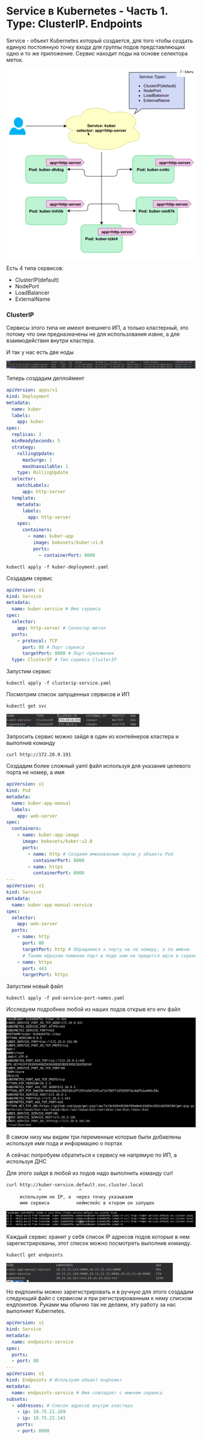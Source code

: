 # Service в Kubernetes - Часть 1. Type: ClusterIP. Endpoints

Service - объект Kubernetes который создается, для того чтобы создать единую постоянную точку входа для группы подов
представляющих одно и то же приложение. Сервис находит поды на основе селектора меток.

![img.png](images/img.png)

Есть 4 типа сервисов:

- ClusterIP(default)
- NodePort
- LoadBalancer
- ExternalName

### ClusterIP

Сервисы этого типа не имеют внешнего ИП, а только кластерный, это потому что они предназначены не для использования
извне, а для взаимодействия внутри кластера.

И так у нас есть две ноды

![img_1.png](images/img_1.png)

Теперь создадим деплоймент

```yaml
apiVersion: apps/v1
kind: Deployment
metadata:
  name: kuber
  labels:
    app: kuber
spec:
  replicas: 3
  minReadySeconds: 5
  strategy:
    rollingUpdate:
      maxSurge: 1
      maxUnavailable: 1
    type: RollingUpdate
  selector:
    matchLabels:
      app: http-server
  template:
    metadata:
      labels:
        app: http-server
    spec:
      containers:
        - name: kuber-app
          image: bokovets/kuber:v1.0
          ports:
            - containerPort: 8000

```

    kubectl apply -f kuber-deployment.yaml

Создадим сервис

```yaml
apiVersion: v1
kind: Service
metadata:
  name: kuber-service # Имя сервиса
spec:
  selector:
    app: http-server # Селектор меток
  ports:
    - protocol: TCP
      port: 80 # Порт сервиса 
      targetPort: 8000 # Порт приложения 
  type: ClusterIP # Тип сервиса ClusterIP
```

Запустим сервис

    kubectl apply -f clusterip-service.yaml

Посмотрим список запущенных сервисов и ИП

    kubectl get svc

![img_2.png](images/img_2.png)

Запросить сервис можно зайдя в один из контейнеров кластера и выполнив команду

    curl http://172.20.9.191

Создадим более сложный yaml файл используя для указания целевого порта не номер, а имя

```yaml
apiVersion: v1
kind: Pod
metadata:
  name: kuber-app-manual
  labels:
    app: web-server
spec:
  containers:
    - name: kuber-app-image
      image: bokovets/kuber:v2.0
      ports:
        - name: http # Создаем именованные порты у объекта Pod
          containerPort: 8000
        - name: https
          containerPort: 8000
---
apiVersion: v1
kind: Service
metadata:
  name: kuber-app-manual-service
spec:
  selector:
    app: web-server
  ports:
    - name: http
      port: 80
      targetPort: http # Обращаемся к порту не по номеру, а по имени. 
      # Таким образом поменяв порт в поде нам не придется идти в сервис и менять его там. 
    - name: https
      port: 443
      targetPort: https
```

Запустим новый файл

    kubectl apply -f pod-service-port-names.yaml

Исследуем подробнее любой из наших подов открыв его env файл

![img_3.png](images/img_3.png)

В самом низу мы видим три переменные которые были добавлены используя имя пода и информацию о портах

А сейчас попробуем обратиться к сервису не напрямую по ИП, а используя ДНС

Для этого зайдя в любой из подов надо выполнить команду curl

    curl http://kuber-service.default.svc.cluster.local
                ^              ^
         используем не IP, а  через точку указываем
         имя сервиса          неймспейс в ктором он запущен

![img_4.png](images/img_4.png)

Каждый сервис хранит у себя список IP адресов подов которые в нем зарегистрированы, этот список можно посмотреть
выполнив команду.

    kubectl get endpoints

![img_5.png](images/img_5.png)

Но ендпоинты можно зарегистрировать и в ручную для этого создадим следующий файл с сервисом и при регистрированным к
нему списком ендпоинтов. Руками мы обычно так не делаем, эту работу за нас выполняет Kubernetes. 

```yaml
apiVersion: v1
kind: Service
metadata:
  name: endpoints-service
spec:
  ports:
  - port: 80
---
apiVersion: v1
kind: Endpoints # Испльзуем объект ендпоинт
metadata:
  name: endpoints-service # Имя совпадает с именем сервиса
subsets:
  - addresses: # Список адресов внутри кластера
    - ip: 10.75.21.169
    - ip: 10.75.22.141
    ports:
    - port: 8000
```

